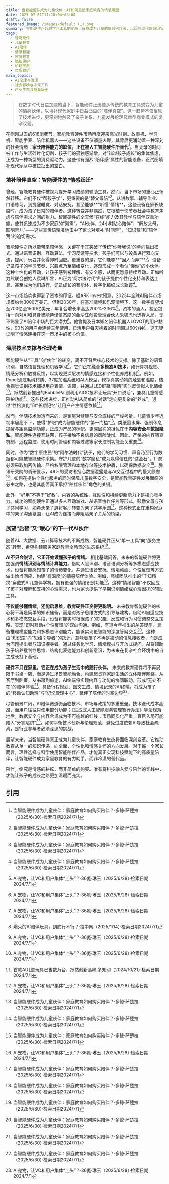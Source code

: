 ```yaml
---
title: 当智能硬件成为儿童伙伴：AI如何重塑家庭教育的情感版图
date: 2025-07-01T11:10:04+08:00
draft: false
featured_image: /images/default (1).png
summary: 智能硬件正超越学习工具的范畴，日益成为儿童的情感陪伴者，以回应现代家庭因父母时间碎片化而产生的“陪伴真空”。这一趋势由技术创新（如情绪识别、自适应学习）和巨大的市场需求共同驱动，吸引了大量资本涌入，但同时也带来了数据隐私、内容安全以及AI在儿童发展中角色定位等一系列伦理挑战。未来，智能硬件将朝着更“启智”与“暖心”的方向发展，提供全场景、个性化且情感丰富的陪伴体验，重塑家庭教育的边界。
tags: 
  - 智能硬件
  - 儿童教育
  - AI陪伴
  - 情感智能
  - 家庭教育
  - 隐私保护
  - 伦理挑战
  - 市场趋势
main_topics: 
  - AI伦理与治理
  - 社会影响与未来工作
  - 产业生态与商业版图
---
```


> 在数字时代日益加速的当下，智能硬件正迅速从传统的教育工具蜕变为儿童的情感伙伴，以填补现代家庭中日益凸显的“陪伴真空”。这一趋势不仅反映了技术进步，更深刻地触及了亲子关系、儿童发展伦理及新型商业模式的复杂议题。

在刚刚过去的618消费节，智能教育硬件市场再度迎来高光时刻。故事机、学习机、智能手表、陪伴机器人——这些设备不仅销量火爆，其背后更涌动着一种深刻的社会情绪：**家长陪伴能力的缺位，正在被人工智能硬件所替代**[^1]。当父母的时间被工作与生活碎片化切割，孩子们的孤独感渐增，对“错过孩子成长”的集体焦虑，正成为一种新型的消费驱动力。这些带有强烈“陪伴感”属性的智能设备，正试图填补现代家庭中被拉扯出的空白。

### 填补陪伴真空：智能硬件的“情感跃迁”

曾经，智能教育硬件被视为提升学习成绩的辅助工具。然而，当下市场的重心正悄然转移。它们不仅“帮孩子学”，更重要的是“替父母陪”[^1]。从讲故事、辅导作业、口语练习，到提醒睡觉、对话安抚，甚至能够**“听懂”情绪**，这些设备在家长缺席时，成为孩子日常的陪伴者。这种转变并非偶然，它根植于快节奏社会中教育焦虑与陪伴需求之间的张力。智能硬件的全天候“在线”能力及其教学与陪伴双重功能，使其迅速成为不少家庭的“刚需”。“AI伙伴，24小时贴心陪伴”、“解放父母，聪明育儿”——这些宣传语精准地击中了家长对填补“时间荒”、“知识荒”和“陪伴荒”的迫切需求。

智能硬件之所以能带来陪伴感，关键在于其突破了传统“你听我说”的单向输出模式。通过语音识别、互动算法、学习反馈等技术，孩子们可以与设备进行双向交流，提问、玩耍并获得即时回应。更重要的是，它们能够**“因人而异”**[^1]。设备记录孩子的学习节奏、兴趣点乃至情绪变化，逐渐形成一个看似“懂你”的小伙伴。这种个性化的互动，让孩子感到被理解、有安全感，从而更愿意持续互动。正如听力熊联合创始人袁琳所言，AI正为“阿尔法时代”的孩子提供个性化支持和表达工具，甚至成为他们旅行、记录成长的智能体，数字化编织成长轨迹[^1]。

这一市场趋势也得到了资本的印证。据ARK Invest预测，2023年全球AI陪伴市场规模约为3000万美元，但到2030年，在基准情境和乐观情境下，这一数字有望增至700亿至1500亿美元，年复合增长率高达200%-236%[^2]。资本的涌入，甚至包括一向对AI和具身智能持谨慎态度的金沙江创投管理合伙人朱啸虎也选择入局，无不彰显了AI陪伴市场的巨大潜力[^2]。他曾提及日本知名陪伴机器人LOVOT的用户黏性，90%的用户会连续三年使用，日活用户每天抱着的时间超过60分钟[^2]，这无疑证明了情感连接在这一市场中的核心价值。

### 深层技术支撑与伦理考量

智能硬件从“工具”向“伙伴”的转变，离不开背后核心技术的支撑。除了基础的语音识别、自然语言处理和机器学习[^3]，它们正在融合**多模态AI技术**，如计算机视觉、情感分析和触觉反馈，以实现更深层次的情感连接和个性化养成机制[^2]。例如，Ropet通过毛绒材质、37度加温系统和AI大模型，模拟真实动物的触感和温度，结合视觉识别技术捕捉用户表情、语调，并通过LED屏幕“眼睛”实时反馈拟人化情绪[^2]。跃然创新推出的BubblePal则利用AIGC技术让玩具“开口说话”，兼具儿童情感陪护功能[^4]。这些技术进步，正推动AI从简单的“对话”走向更复杂的“养成”，通过“性格演化”和“长期记忆”让用户产生情感依赖[^2]。

然而，伴随技术渗透而来的，是家庭对健康与安全底线的严峻考量。儿童青少年近视率居高不下，使得“护眼”成为智能硬件的“第一门槛”[^1]。类纸墨水屏、强制休息提醒与距离监测功能，正成为产品的标配。更深层次的担忧在于**内容安全**与**数据隐私**。智能硬件连接互联网，孩子接触不良信息的风险陡增。因此，严格的内容筛查机制、远程监控、使用时间管理和内容过滤等家长控制功能至关重要[^1]。

同时，作为“数字原住民”的“阿尔法时代”孩子，他们的学习习惯、声音乃至行为数据都可能被智能硬件采集。守护儿童的“数字隐私”成为赢得信任的“试金石”。厂商必须采取加密传输、严格权限管理和本地存储等技术护盾，以确保数据安全[^1]。腾讯研究院的调研显示，48%的受访者担心数据泄露是与AI交互过程中的最大顾虑[^2]。如何在提供个性化服务的同时保障儿童数字安全，是智能教育硬件发展面临的必由之路，也是其能否真正承担“陪伴伙伴”角色的关键。

此外，“好用”不等于“好教”，内容的系统性、互动性和持续更新能力才是核心竞争力。成功的智能硬件正通过多人互动游戏、AI语音协作任务等形式，鼓励父母与孩子共同学习，如希沃亲子屏将客厅转变为亲子共学乐园[^1]。这种模式正在重构家庭中的亲子沟通氛围，让AI成为连接而非阻隔亲子关系的桥梁。

### 展望“启智”又“暖心”的下一代AI伙伴

随着AI、大数据、云计算等技术的不断成熟，智能硬件正从“单一工具”向“服务生态”转型，希望构建服务家庭教育全场景的生态系统[^1]。

**AI不只会说话，它正开始读懂孩子的情绪。** 相比基础问答，未来的智能硬件将更加强调**情绪识别与情绪计算能力**。借助人脸识别、语音语调分析等多模态感应技术，设备将能感知孩子的情绪变化，并通过语音安抚、情境动画、个性反馈等方式做出恰当回应，构建“有温度”的情感陪伴体验。例如，高峰团队推出的“千知精灵”穿戴式AI儿童伴学机，拥有更强的情绪识别功能[^1]。这种“情绪智能”不仅回应了孩子对理解和支持的心理需求，也为家长提供了早期识别情绪或心理困扰的辅助工具。

**不仅能够懂情绪，还能启思维，教育硬件正变得更聪明。** 未来教育智能硬件的核心将不再是简单的知识储备，而是对孩子思维方式的引导与建构。借助AI自适应技术和多模态交互手段，设备将能实时根据孩子的兴趣、反应和行为习惯调整交互策略，实现“即时互动+个性反馈”的双向沟通。例如，有道今年推出的AI答疑笔，具备推理模型能力和多模态识别能力，能够实现更智能的深度答疑交互[^1]。这种由“知识库”向“思维引导者”的跃迁，意味着孩子不再是被动的信息接收者，而是成为问题提出者与知识探寻者。通过任务化学习、情境模拟与开放式提问，AI将辅助孩子培养批判性思维、结构化表达能力和创新意识，为未来在复杂社会环境中的自主成长打下基础。

**硬件不只在家里，它正在成为孩子生活中的随行伙伴。** 未来的教育硬件将不再局限于书桌一隅，而是通过场景智能融合，构建起贯穿家庭生活的立体陪伴网络。从客厅到卧室，从书房到旅途，AI终端将实现内容与功能的协同联动，形成“无处不在”的陪伴体验[^1]。具备行程规划、图文生成、情境记录的AI终端，将成为孩子的“移动认知助理”与“记忆管理中心”，延伸了陪伴的时空边界[^1]。

尽管前景广阔，AI陪伴赛道仍面临技术、市场与政策的多重壁垒。技术迭代成本高昂，而用户往往只使用部分功能；《生成式人工智能服务管理暂行办法》等法规落地后，数据安全与内容合规成为不可逾越的红线；市场同质化严重，盲目入局可能陷入“分销陷阱”[^2]。如何平衡技术创新与伦理规范，避免过度依赖AI导致社会疏离，是行业参与者必须深思的挑战。

展望未来，当智能硬件真正成为儿童伙伴，家庭教育生态将面临深刻变革。它推动教育从单一的知识传递，向全面、个性化和情感关怀的方向发展。对于每一个家长而言，理性选择与科学使用智能陪伴产品，才能真正实现科技赋能下的高质量陪伴，让智能硬件成为家庭教育的有力助手，而非冷漠的替代品。

陪伴，终究是情感的耕耘，而非简单的购买。唯有将科技融入爱与陪伴的实践中，才能让孩子的成长之路更加温暖而充实。

## 引用
[^1]: 当智能硬件成为儿童伙伴：家庭教育如何购买陪伴？·多鲸·萨楚拉（2025/6/30）·检索日期2024/7/1
[^2]: AI宠物，让VC和用户集体“上头”？·36氪·琳玉（2025/6/28）·检索日期2024/7/1
[^3]: 爆火的AI陪伴玩具，到底行不行？·投中网（2025/1/14）·检索日期2024/7/1
[^4]: 首款AI儿童玩具已售数万台，跃然创新高峰·多知网（2024/10/21）·检索日期2024/7/1
[^5]: 数字生命秒变“AI搭子”？万亿级AI陪伴市场爆发在即·南方+（2024/6/17）·检索日期2024/7/1
